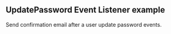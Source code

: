 UpdatePassword Event Listener example
---

Send confirmation email after a user update password events.